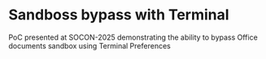 # Sandboss bypass with Terminal
PoC presented at SOCON-2025 demonstrating the ability to bypass Office documents sandbox using Terminal Preferences
